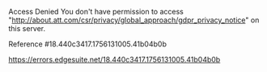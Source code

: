 Access Denied
You don't have permission to access "http://about.att.com/csr/privacy/global_approach/gdpr_privacy_notice" on this server.

Reference #18.440c3417.1756131005.41b04b0b

https://errors.edgesuite.net/18.440c3417.1756131005.41b04b0b